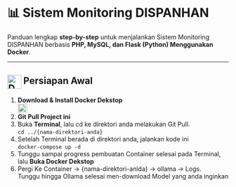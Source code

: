 <h1>📊 Sistem Monitoring DISPANHAN</h1>

<p>Panduan lengkap <strong>step-by-step</strong> untuk menjalankan Sistem Monitoring DISPANHAN berbasis <strong>PHP, MySQL, dan Flask (Python) Menggunakan Docker</strong>.</p>

<hr/>

<h2><img src="https://www.docker.com/wp-content/uploads/2022/03/Moby-logo.png" alt="Docker Icon" style="height: 1.5em; vertical-align: middle;"> Persiapan Awal</h2>

<ol>
  <li>
    <strong>Download & Install Docker Dekstop</strong><br/>
    <a href="https://www.docker.com/products/docker-desktop/">
      <img src="https://i.postimg.cc/vZmNGz0w/docker-download.png" alt="Docker Dekstop" style="height: 1.5em; vertical-align: middle;">
    </a>
  </li>
  <li>
    <strong>Git Pull Project ini</strong>
  </li>
  <li>
    Buka <strong>Terminal</strong>, lalu cd ke direktori anda melakukan Git Pull.<br/>
    <code>cd ../{nama-direktori-anda}</code>
  </li>
  <li>Setelah Terminal berada di direktori anda, jalankan kode ini<br/>
    <code>docker-compose up -d</code>
  </li>
  <li>Tunggu sampai progress pembuatan Container selesai pada Terminal, lalu <strong>Buka Docker Dekstop</strong>
  </li>
  <li>Pergi Ke Container -> {nama-direktori-anlda} -> ollama -> Logs.<br/>
  Tunggu hingga Ollama selesai men-download Model yang anda inginkan
  </li>
</ol>
